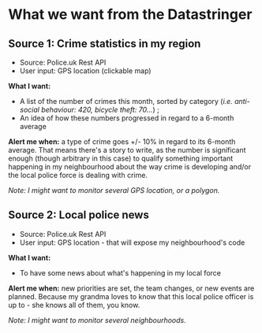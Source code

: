 # What we want from the Datastringer

## Source 1: Crime statistics in my region

* Source: Police.uk Rest API
* User input: GPS location (clickable map)

**What I want:**

* A list of the number of crimes this month, sorted by category
(*i.e. anti-social behaviour: 420, bicycle theft: 70...*) ;
* An idea of how these numbers progressed in regard to a 6-month average

**Alert me when:** a type of crime goes +/- 10% in regard to its 6-month average.
That means there's a story to write, as the number is significant enough (though arbitrary in this case) to qualify something important happening in my neighbourhood about the way crime is developing and/or the local police force is dealing with crime.

*Note: I might want to monitor several GPS location, or a polygon.*

## Source 2: Local police news

* Source: Police.uk Rest API
* User input: GPS location - that will expose my neighbourhood's code

**What I want:**

* To have some news about what's happening in my local force

**Alert me when:** new priorities are set, the team changes, or new events are planned. Because my grandma loves to know that this local police officer is up to - she knows all of them, you know.

*Note: I might want to monitor several neighbourhoods.*

